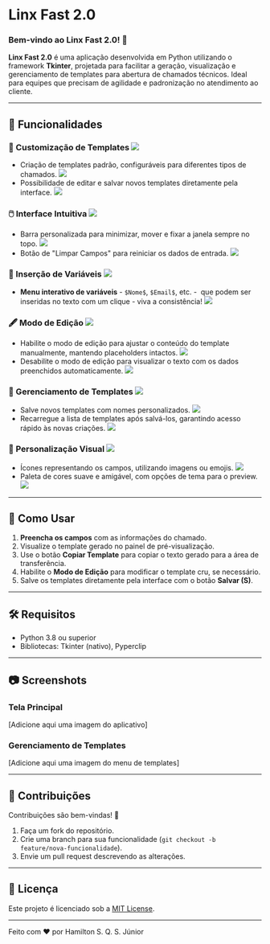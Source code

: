 # Linx Fast 2.0

### Bem-vindo ao Linx Fast 2.0! 🚀

**Linx Fast 2.0** é uma aplicação desenvolvida em Python utilizando o framework **Tkinter**, projetada para facilitar a geração, visualização e gerenciamento de templates para abertura de chamados técnicos. Ideal para equipes que precisam de agilidade e padronização no atendimento ao cliente.

---

## 🎨 Funcionalidades

### 🔧 Customização de Templates ![](https://progress-bar.xyz/100/)

- Criação de templates padrão, configuráveis para diferentes tipos de chamados. ![](https://progress-bar.xyz/100/?width=75)
- Possibilidade de editar e salvar novos templates diretamente pela interface. ![](https://progress-bar.xyz/100/?width=75)

### 🖱️ Interface Intuitiva ![](https://progress-bar.xyz/90/)

- Barra personalizada para minimizar, mover e fixar a janela sempre no topo. ![](https://progress-bar.xyz/80/?width=75)
- Botão de "Limpar Campos" para reiniciar os dados de entrada. ![](https://progress-bar.xyz/100/?width=75)

### 🔗 Inserção de Variáveis ![](https://progress-bar.xyz/100/)

- **Menu interativo de variáveis** - `$Nome$`, `$Email$`, etc. -  que podem ser inseridas no texto com um clique - viva a consistência! ![](https://progress-bar.xyz/100/?width=75)

### 🖋️ Modo de Edição ![](https://progress-bar.xyz/100/)

- Habilite o modo de edição para ajustar o conteúdo do template manualmente, mantendo placeholders intactos. ![](https://progress-bar.xyz/100/?width=75)
- Desabilite o modo de edição para visualizar o texto com os dados preenchidos automaticamente. ![](https://progress-bar.xyz/100/?width=75)

### 📂 Gerenciamento de Templates ![](https://progress-bar.xyz/95/)

- Salve novos templates com nomes personalizados. ![](https://progress-bar.xyz/100/?width=75)
- Recarregue a lista de templates após salvá-los, garantindo acesso rápido às novas criações. ![](https://progress-bar.xyz/90/?width=75)

### 🌟 Personalização Visual ![](https://progress-bar.xyz/40/)

-  Ícones representando os campos, utilizando imagens ou emojis. ![](https://progress-bar.xyz/35/?width=75)
-  Paleta de cores suave e amigável, com opções de tema para o preview. ![](https://progress-bar.xyz/45/?width=75)

---

## 🚀 Como Usar

1. **Preencha os campos** com as informações do chamado.
2. Visualize o template gerado no painel de pré-visualização.
3. Use o botão **Copiar Template** para copiar o texto gerado para a área de transferência.
4. Habilite o **Modo de Edição** para modificar o template cru, se necessário.
5. Salve os templates diretamente pela interface com o botão **Salvar (S)**.

---

## 🛠️ Requisitos

- Python 3.8 ou superior
- Bibliotecas: Tkinter (nativo), Pyperclip

---

## 📷 Screenshots

### Tela Principal

[Adicione aqui uma imagem do aplicativo]

### Gerenciamento de Templates

[Adicione aqui uma imagem do menu de templates]

---

## 🤝 Contribuições

Contribuições são bem-vindas! 🎉

1. Faça um fork do repositório.
2. Crie uma branch para sua funcionalidade (`git checkout -b feature/nova-funcionalidade`).
3. Envie um pull request descrevendo as alterações.

---

## 📄 Licença

Este projeto é licenciado sob a [MIT License](LICENSE).

---

Feito com ❤️ por Hamilton S. Q. S. Júnior
